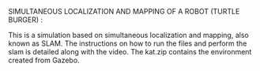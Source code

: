 SIMULTANEOUS LOCALIZATION AND MAPPING OF A ROBOT (TURTLE BURGER) : 

This is a simulation based on simultaneous localization and mapping, also known as SLAM. The instructions on how to run the files and perform the slam is detailed along with the video.
The kat.zip contains the environment created from Gazebo.
